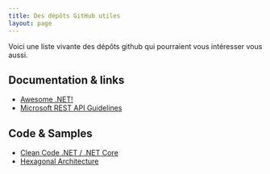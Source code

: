 ```yaml
---
title: Des dépôts GitHub utiles
layout: page
---
```


Voici une liste vivante des dépôts github qui pourraient vous intéresser vous aussi.

## Documentation & links
* [Awesome .NET!](https://github.com/quozd/awesome-dotnet)
* [Microsoft REST API Guidelines](https://github.com/Microsoft/api-guidelines)

## Code & Samples
* [Clean Code .NET / .NET Core](https://github.com/thangchung/clean-code-dotnet)
* [Hexagonal Architecture](https://github.com/tpierrain/hexagonalThis)